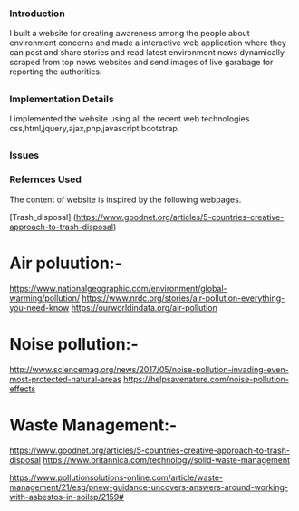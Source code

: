 ### Introduction

I built a website for creating awareness among the people about environment concerns and made a interactive web application where they can post and share stories and read latest environment news dynamically scraped from top news websites and send images of live garabage for reporting the authorities.

##

### Implementation Details
I implemented the website using all the recent web technologies css,html,jquery,ajax,php,javascript,bootstrap.

##

### Issues 


### Refernces Used
The content of website is inspired by the following webpages.

[Trash_disposal] (https://www.goodnet.org/articles/5-countries-creative-approach-to-trash-disposal)


# Air poluution:-
https://www.nationalgeographic.com/environment/global-warming/pollution/
https://www.nrdc.org/stories/air-pollution-everything-you-need-know
https://ourworldindata.org/air-pollution


# Noise pollution:-
http://www.sciencemag.org/news/2017/05/noise-pollution-invading-even-most-protected-natural-areas
https://helpsavenature.com/noise-pollution-effects

# Waste Management:-
https://www.goodnet.org/articles/5-countries-creative-approach-to-trash-disposal
https://www.britannica.com/technology/solid-waste-management


https://www.pollutionsolutions-online.com/article/waste-management/21/esg/pnew-guidance-uncovers-answers-around-working-with-asbestos-in-soilsp/2159# 
